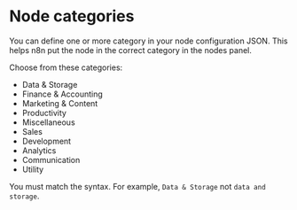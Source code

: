 # Node categories

You can define one or more category in your node configuration JSON. This helps n8n put the node in the correct category in the nodes panel.

Choose from these categories:

* Data & Storage
* Finance & Accounting
* Marketing & Content
* Productivity
* Miscellaneous
* Sales
* Development
* Analytics
* Communication
* Utility

You must match the syntax. For example, `Data & Storage` not `data and storage`.